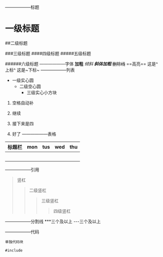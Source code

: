 ——————标题
# 一级标题

##二级标题

###三级标题
####四级标题
#####五级标题

######六级标题
——————字体
**加粗**
*倾斜*
***斜体加粗***
~~删除线~~
==高亮==
这是^上标^
这是~下标~
——————列表

+ 一级实心圆
  + 二级空心圆
    + 三级实心小方块

1. 空格自动补

2. 继续

3. 接下来是四

4. 好了
  ——————表格

  | 标题栏 | mon  | tus  | wed  | thu  |
  | :----: | :--: | :--: | ---- | ---- |
  |        |      |      |      |      |
  |        |      |      |      |      |
  |        |      |      |      |      |
  |        |      |      |      |      |
  |        |      |      |      |      |
——————引用
>竖杠
>
>>二级竖杠
>>>三级竖杠
>>>
>>>>四级竖杠

——————分割线
***三个及以上
---三个及以上

——————代码

`单独代码块`

```
#include
```













